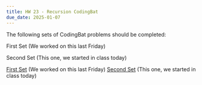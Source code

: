 ```yaml
---
title: HW 23 - Recursion CodingBat
due_date: 2025-01-07
---
```


The following sets of CodingBat problems should be completed:

First Set (We worked on this last Friday)

Second Set (This one, we started in class today)


[First Set](https://codingbat.com/home/jnovillo@stuy.edu/apcsa_recursion_1) (We worked on this last Friday)
[Second Set](https://codingbat.com/home/jnovillo@stuy.edu/recursion_2_strings) (This one, we started in class today)
